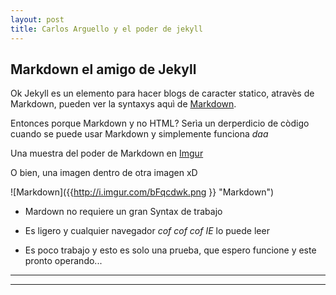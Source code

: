 ```yaml
---
layout: post
title: Carlos Arguello y el poder de jekyll
---
```


## Markdown el amigo de Jekyll

Ok Jekyll es un elemento para hacer blogs de caracter statico, atravès de Markdown, 
pueden ver la syntaxys aquì de [Markdown](https://raw.githubusercontent.com/barryclark/www.jekyllnow.com/gh-pages/_posts/2014-6-19-Markdown-Style-Guide.md). 

Entonces porque Markdown y no HTML? Serìa un derperdicio de còdigo cuando se puede usar Markdown y simplemente funciona _daa_

Una muestra del poder de Markdown en [Imgur](http://i.imgur.com/bFqcdwk.png)

O bien, una imagen dentro de otra imagen xD

![Markdown]({{http://i.imgur.com/bFqcdwk.png }} "Markdown")

* Mardown no requiere un gran Syntax de trabajo
- Es ligero y cualquier navegador _cof cof cof_ _IE_ lo puede leer
+ Es poco trabajo y esto es solo una prueba, que espero funcione y este pronto operando...

----
****
